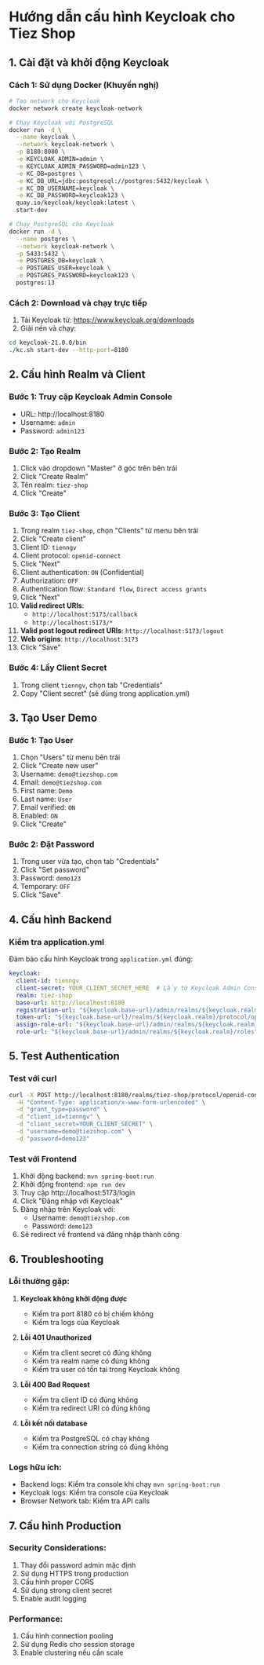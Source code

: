 # Hướng dẫn cấu hình Keycloak cho Tiez Shop

## 1. Cài đặt và khởi động Keycloak

### Cách 1: Sử dụng Docker (Khuyến nghị)
```bash
# Tạo network cho Keycloak
docker network create keycloak-network

# Chạy Keycloak với PostgreSQL
docker run -d \
  --name keycloak \
  --network keycloak-network \
  -p 8180:8080 \
  -e KEYCLOAK_ADMIN=admin \
  -e KEYCLOAK_ADMIN_PASSWORD=admin123 \
  -e KC_DB=postgres \
  -e KC_DB_URL=jdbc:postgresql://postgres:5432/keycloak \
  -e KC_DB_USERNAME=keycloak \
  -e KC_DB_PASSWORD=keycloak123 \
  quay.io/keycloak/keycloak:latest \
  start-dev

# Chạy PostgreSQL cho Keycloak
docker run -d \
  --name postgres \
  --network keycloak-network \
  -p 5433:5432 \
  -e POSTGRES_DB=keycloak \
  -e POSTGRES_USER=keycloak \
  -e POSTGRES_PASSWORD=keycloak123 \
  postgres:13
```

### Cách 2: Download và chạy trực tiếp
1. Tải Keycloak từ: https://www.keycloak.org/downloads
2. Giải nén và chạy:
```bash
cd keycloak-21.0.0/bin
./kc.sh start-dev --http-port=8180
```

## 2. Cấu hình Realm và Client

### Bước 1: Truy cập Keycloak Admin Console
- URL: http://localhost:8180
- Username: `admin`
- Password: `admin123`

### Bước 2: Tạo Realm
1. Click vào dropdown "Master" ở góc trên bên trái
2. Click "Create Realm"
3. Tên realm: `tiez-shop`
4. Click "Create"

### Bước 3: Tạo Client
1. Trong realm `tiez-shop`, chọn "Clients" từ menu bên trái
2. Click "Create client"
3. Client ID: `tienngv`
4. Client protocol: `openid-connect`
5. Click "Next"
6. Client authentication: `ON` (Confidential)
7. Authorization: `OFF`
8. Authentication flow: `Standard flow`, `Direct access grants`
9. Click "Next"
10. **Valid redirect URIs**: 
    - `http://localhost:5173/callback`
    - `http://localhost:5173/*`
11. **Valid post logout redirect URIs**: `http://localhost:5173/logout`
12. **Web origins**: `http://localhost:5173`
13. Click "Save"

### Bước 4: Lấy Client Secret
1. Trong client `tienngv`, chọn tab "Credentials"
2. Copy "Client secret" (sẽ dùng trong application.yml)

## 3. Tạo User Demo

### Bước 1: Tạo User
1. Chọn "Users" từ menu bên trái
2. Click "Create new user"
3. Username: `demo@tiezshop.com`
4. Email: `demo@tiezshop.com`
5. First name: `Demo`
6. Last name: `User`
7. Email verified: `ON`
8. Enabled: `ON`
9. Click "Create"

### Bước 2: Đặt Password
1. Trong user vừa tạo, chọn tab "Credentials"
2. Click "Set password"
3. Password: `demo123`
4. Temporary: `OFF`
5. Click "Save"

## 4. Cấu hình Backend

### Kiểm tra application.yml
Đảm bảo cấu hình Keycloak trong `application.yml` đúng:

```yaml
keycloak:
  client-id: tienngv
  client-secret: YOUR_CLIENT_SECRET_HERE  # Lấy từ Keycloak Admin Console
  realm: tiez-shop
  base-url: http://localhost:8180
  registration-url: "${keycloak.base-url}/admin/realms/${keycloak.realm}/users"
  token-url: "${keycloak.base-url}/realms/${keycloak.realm}/protocol/openid-connect/token"
  assign-role-url: "${keycloak.base-url}/admin/realms/${keycloak.realm}/users/{userId}/role-mappings/realm"
  role-url: "${keycloak.base-url}/admin/realms/${keycloak.realm}/roles"
```

## 5. Test Authentication

### Test với curl
```bash
curl -X POST http://localhost:8180/realms/tiez-shop/protocol/openid-connect/token \
  -H "Content-Type: application/x-www-form-urlencoded" \
  -d "grant_type=password" \
  -d "client_id=tienngv" \
  -d "client_secret=YOUR_CLIENT_SECRET" \
  -d "username=demo@tiezshop.com" \
  -d "password=demo123"
```

### Test với Frontend
1. Khởi động backend: `mvn spring-boot:run`
2. Khởi động frontend: `npm run dev`
3. Truy cập http://localhost:5173/login
4. Click "Đăng nhập với Keycloak"
5. Đăng nhập trên Keycloak với:
   - Username: `demo@tiezshop.com`
   - Password: `demo123`
6. Sẽ redirect về frontend và đăng nhập thành công

## 6. Troubleshooting

### Lỗi thường gặp:

1. **Keycloak không khởi động được**
   - Kiểm tra port 8180 có bị chiếm không
   - Kiểm tra logs của Keycloak

2. **Lỗi 401 Unauthorized**
   - Kiểm tra client secret có đúng không
   - Kiểm tra realm name có đúng không
   - Kiểm tra user có tồn tại trong Keycloak không

3. **Lỗi 400 Bad Request**
   - Kiểm tra client ID có đúng không
   - Kiểm tra redirect URI có đúng không

4. **Lỗi kết nối database**
   - Kiểm tra PostgreSQL có chạy không
   - Kiểm tra connection string có đúng không

### Logs hữu ích:
- Backend logs: Kiểm tra console khi chạy `mvn spring-boot:run`
- Keycloak logs: Kiểm tra console của Keycloak
- Browser Network tab: Kiểm tra API calls

## 7. Cấu hình Production

### Security Considerations:
1. Thay đổi password admin mặc định
2. Sử dụng HTTPS trong production
3. Cấu hình proper CORS
4. Sử dụng strong client secret
5. Enable audit logging

### Performance:
1. Cấu hình connection pooling
2. Sử dụng Redis cho session storage
3. Enable clustering nếu cần scale
